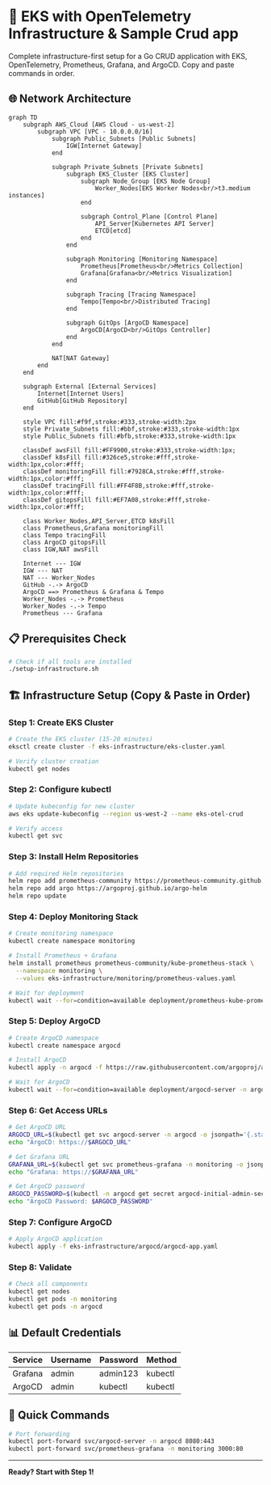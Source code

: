 # 🚀 EKS with OpenTelemetry Infrastructure & Sample Crud app

Complete infrastructure-first setup for a Go CRUD application with EKS, OpenTelemetry, Prometheus, Grafana, and ArgoCD. Copy and paste commands in order.

## 🌐 Network Architecture

```mermaid
graph TD
    subgraph AWS_Cloud [AWS Cloud - us-west-2]
        subgraph VPC [VPC - 10.0.0.0/16]
            subgraph Public_Subnets [Public Subnets]
                IGW[Internet Gateway]
            end
            
            subgraph Private_Subnets [Private Subnets]
                subgraph EKS_Cluster [EKS Cluster]
                    subgraph Node_Group [EKS Node Group]
                        Worker_Nodes[EKS Worker Nodes<br/>t3.medium instances]
                    end
                    
                    subgraph Control_Plane [Control Plane]
                        API_Server[Kubernetes API Server]
                        ETCD[etcd]
                    end
                end
                
                subgraph Monitoring [Monitoring Namespace]
                    Prometheus[Prometheus<br/>Metrics Collection]
                    Grafana[Grafana<br/>Metrics Visualization]
                end
                
                subgraph Tracing [Tracing Namespace]
                    Tempo[Tempo<br/>Distributed Tracing]
                end
                
                subgraph GitOps [ArgoCD Namespace]
                    ArgoCD[ArgoCD<br/>GitOps Controller]
                end
            end
            
            NAT[NAT Gateway]
        end
    end
    
    subgraph External [External Services]
        Internet[Internet Users]
        GitHub[GitHub Repository]
    end
    
    style VPC fill:#f9f,stroke:#333,stroke-width:2px
    style Private_Subnets fill:#bbf,stroke:#333,stroke-width:1px
    style Public_Subnets fill:#bfb,stroke:#333,stroke-width:1px
    
    classDef awsFill fill:#FF9900,stroke:#333,stroke-width:1px;
    classDef k8sFill fill:#326ce5,stroke:#fff,stroke-width:1px,color:#fff;
    classDef monitoringFill fill:#7928CA,stroke:#fff,stroke-width:1px,color:#fff;
    classDef tracingFill fill:#FF4F8B,stroke:#fff,stroke-width:1px,color:#fff;
    classDef gitopsFill fill:#EF7A08,stroke:#fff,stroke-width:1px,color:#fff;
    
    class Worker_Nodes,API_Server,ETCD k8sFill
    class Prometheus,Grafana monitoringFill
    class Tempo tracingFill
    class ArgoCD gitopsFill
    class IGW,NAT awsFill
    
    Internet --- IGW
    IGW --- NAT
    NAT --- Worker_Nodes
    GitHub -.-> ArgoCD
    ArgoCD ==> Prometheus & Grafana & Tempo
    Worker_Nodes -.-> Prometheus
    Worker_Nodes -.-> Tempo
    Prometheus --- Grafana
```

## 📋 Prerequisites Check

```bash
# Check if all tools are installed
./setup-infrastructure.sh
```

## 🏗️ Infrastructure Setup (Copy & Paste in Order)

### Step 1: Create EKS Cluster
```bash
# Create the EKS cluster (15-20 minutes)
eksctl create cluster -f eks-infrastructure/eks-cluster.yaml

# Verify cluster creation
kubectl get nodes
```

### Step 2: Configure kubectl
```bash
# Update kubeconfig for new cluster
aws eks update-kubeconfig --region us-west-2 --name eks-otel-crud

# Verify access
kubectl get svc
```

### Step 3: Install Helm Repositories
```bash
# Add required Helm repositories
helm repo add prometheus-community https://prometheus-community.github.io/helm-charts
helm repo add argo https://argoproj.github.io/argo-helm
helm repo update
```

### Step 4: Deploy Monitoring Stack
```bash
# Create monitoring namespace
kubectl create namespace monitoring

# Install Prometheus + Grafana
helm install prometheus prometheus-community/kube-prometheus-stack \
  --namespace monitoring \
  --values eks-infrastructure/monitoring/prometheus-values.yaml

# Wait for deployment
kubectl wait --for=condition=available deployment/prometheus-kube-prometheus-stack-prometheus -n monitoring --timeout=300s
```

### Step 5: Deploy ArgoCD
```bash
# Create ArgoCD namespace
kubectl create namespace argocd

# Install ArgoCD
kubectl apply -n argocd -f https://raw.githubusercontent.com/argoproj/argo-cd/stable/manifests/install.yaml

# Wait for ArgoCD
kubectl wait --for=condition=available deployment/argocd-server -n argocd --timeout=300s
```

### Step 6: Get Access URLs
```bash
# Get ArgoCD URL
ARGOCD_URL=$(kubectl get svc argocd-server -n argocd -o jsonpath='{.status.loadBalancer.ingress[0].hostname}')
echo "ArgoCD: https://$ARGOCD_URL"

# Get Grafana URL
GRAFANA_URL=$(kubectl get svc prometheus-grafana -n monitoring -o jsonpath='{.status.loadBalancer.ingress[0].hostname}')
echo "Grafana: https://$GRAFANA_URL"

# Get ArgoCD password
ARGOCD_PASSWORD=$(kubectl -n argocd get secret argocd-initial-admin-secret -o jsonpath="{.data.password}" | base64 -d)
echo "ArgoCD Password: $ARGOCD_PASSWORD"
```

### Step 7: Configure ArgoCD
```bash
# Apply ArgoCD application
kubectl apply -f eks-infrastructure/argocd/argocd-app.yaml
```

### Step 8: Validate
```bash
# Check all components
kubectl get nodes
kubectl get pods -n monitoring
kubectl get pods -n argocd
```

## 📊 Default Credentials
| Service | Username | Password | Method |
|---------|----------|----------|---------|
| Grafana | admin | admin123 | kubectl |
| ArgoCD | admin | kubectl | kubectl |

## 🔧 Quick Commands
```bash
# Port forwarding
kubectl port-forward svc/argocd-server -n argocd 8080:443
kubectl port-forward svc/prometheus-grafana -n monitoring 3000:80
```

---

**Ready? Start with Step 1!**
